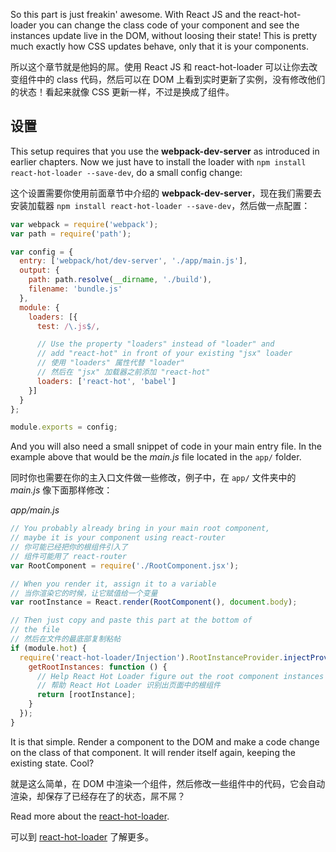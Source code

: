So this part is just freakin' awesome. With React JS and the react-hot-loader you can change the class code of your component and see the instances update live in the DOM, without loosing their state! This is pretty much exactly how CSS updates behave, only that it is your components.

所以这个章节就是他妈的屌。使用 React JS 和 react-hot-loader 可以让你去改变组件中的 class 代码，然后可以在 DOM 上看到实时更新了实例，没有修改他们的状态！看起来就像 CSS 更新一样，不过是换成了组件。

## 设置
This setup requires that you use the **webpack-dev-server** as introduced in earlier chapters. Now we just have to install the loader with `npm install react-hot-loader --save-dev`, do a small config change:

这个设置需要你使用前面章节中介绍的 **webpack-dev-server**，现在我们需要去安装加载器 `npm install react-hot-loader --save-dev`，然后做一点配置：

```javascript
var webpack = require('webpack');
var path = require('path');

var config = {
  entry: ['webpack/hot/dev-server', './app/main.js'],
  output: {
    path: path.resolve(__dirname, './build'),
    filename: 'bundle.js'
  },
  module: {
    loaders: [{
      test: /\.js$/,

      // Use the property "loaders" instead of "loader" and 
      // add "react-hot" in front of your existing "jsx" loader
      // 使用 "loaders" 属性代替 "loader"
      // 然后在 "jsx" 加载器之前添加 "react-hot" 
      loaders: ['react-hot', 'babel']
    }]
  }
};

module.exports = config;
```

And you will also need a small snippet of code in your main entry file. In the example above that would be the *main.js* file located in the `app/` folder.

同时你也需要在你的主入口文件做一些修改，例子中，在 `app/` 文件夹中的 *main.js* 像下面那样修改：

*app/main.js*
```javascript
// You probably already bring in your main root component, 
// maybe it is your component using react-router
// 你可能已经把你的根组件引入了
// 组件可能用了 react-router
var RootComponent = require('./RootComponent.jsx');

// When you render it, assign it to a variable
// 当你渲染它的时候，让它赋值给一个变量
var rootInstance = React.render(RootComponent(), document.body);

// Then just copy and paste this part at the bottom of
// the file
// 然后在文件的最底部复制粘帖
if (module.hot) {
  require('react-hot-loader/Injection').RootInstanceProvider.injectProvider({
    getRootInstances: function () {
      // Help React Hot Loader figure out the root component instances on the page:
      // 帮助 React Hot Loader 识别出页面中的根组件
      return [rootInstance];
    }
  });
}

```

It is that simple. Render a component to the DOM and make a code change on the class of that component. It will render itself again, keeping the existing state. Cool?

就是这么简单，在 DOM 中渲染一个组件，然后修改一些组件中的代码，它会自动渲染，却保存了已经存在了的状态，屌不屌？

Read more about the [react-hot-loader](http://gaearon.github.io/react-hot-loader/getstarted/).

可以到 [react-hot-loader](http://gaearon.github.io/react-hot-loader/getstarted/) 了解更多。